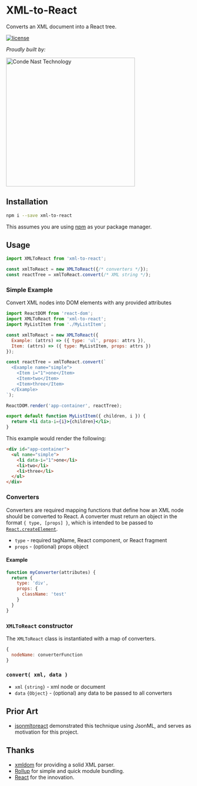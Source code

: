 # XML-to-React

Converts an XML document into a React tree.

[![license](https://img.shields.io/badge/license-Apache%202.0-blue.svg?style=flat)](LICENSE)

_Proudly built by:_

<a href="https://technology.condenast.com"><img src="https://user-images.githubusercontent.com/1215971/35070721-3f136cdc-fbac-11e7-81b4-e3aa5cc70a17.png" title="Conde Nast Technology" width=350/></a>

## Installation

```sh
npm i --save xml-to-react
```

This assumes you are using [npm](https://www.npmjs.com/) as your package manager.

## Usage

```js
import XMLToReact from 'xml-to-react';

const xmlToReact = new XMLToReact({/* converters */});
const reactTree = xmlToReact.convert(/* XML string */);
```

### Simple Example

Convert XML nodes into DOM elements with any provided attributes

```js
import ReactDOM from 'react-dom';
import XMLToReact from 'xml-to-react';
import MyListItem from './MyListItem';

const xmlToReact = new XMLToReact({
  Example: (attrs) => ({ type: 'ul', props: attrs }),
  Item: (attrs) => ({ type: MyListItem, props: attrs })
});

const reactTree = xmlToReact.convert(`
  <Example name="simple">
    <Item i="1">one</Item>
    <Item>two</Item>
    <Item>three</Item>
  </Example>
`);

ReactDOM.render('app-container', reactTree);
```

```jsx
export default function MyListItem({ children, i }) {
  return <li data-i={i}>{children}</li>;
}
```

This example would render the following:

```html
<div id="app-container">
  <ul name="simple">
    <li data-i="1">one</li>
    <li>two</li>
    <li>three</li>
  </ul>
</div>
```

### Converters

Converters are required mapping functions that define how an XML node should be converted to React. A converter must return an object in the format `{ type, [props] }`, which is intended to be passed to [`React.createElement`](https://reactjs.org/docs/react-api.html#createelement).

- `type` - required tagName, React component, or React fragment
- `props` - (optional) props object

#### Example

```js
function myConverter(attributes) {
  return {
    type: 'div',
    props: {
      className: 'test'
    }
  }
}
```

### `XMLToReact` constructor

The `XMLToReact` class is instantiated with a map of converters.

```js
{
  nodeName: converterFunction
}
```

### `convert( xml, data )`

- `xml` `{string}` - xml node or document
- `data` `{Object}` - (optional) any data to be passed to all converters

## Prior Art

* [jsonmltoreact](https://github.com/diffcunha/jsonmltoreact) demonstrated this technique using JsonML, and serves as motivation for this project.

## Thanks

* [xmldom](https://github.com/jindw/xmldom) for providing a solid XML parser.
* [Rollup](https://github.com/rollup/rollup) for simple and quick module bundling.
* [React](https://github.com/facebook/react) for the innovation.
